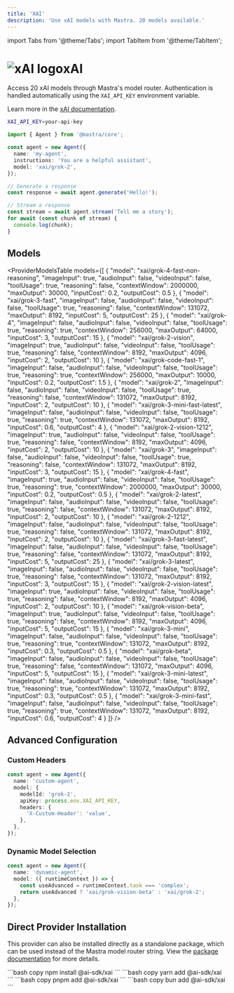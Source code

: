 ```yaml
---
title: 'XAI'
description: 'Use xAI models with Mastra. 20 models available.'
---
```


import Tabs from '@theme/Tabs';
import TabItem from '@theme/TabItem';

# <img src="https://models.dev/logos/xai.svg" alt="xAI logo" className="inline w-8 h-8 mr-2 align-middle dark:invert dark:brightness-0 dark:contrast-200" />xAI

Access 20 xAI models through Mastra's model router. Authentication is handled automatically using the `XAI_API_KEY` environment variable.

Learn more in the [xAI documentation](https://docs.x.ai/docs/models).

```bash
XAI_API_KEY=your-api-key
```

```typescript
import { Agent } from '@mastra/core';

const agent = new Agent({
  name: 'my-agent',
  instructions: 'You are a helpful assistant',
  model: 'xai/grok-2',
});

// Generate a response
const response = await agent.generate('Hello!');

// Stream a response
const stream = await agent.stream('Tell me a story');
for await (const chunk of stream) {
  console.log(chunk);
}
```

## Models

<ProviderModelsTable
models={[
{
"model": "xai/grok-4-fast-non-reasoning",
"imageInput": true,
"audioInput": false,
"videoInput": false,
"toolUsage": true,
"reasoning": false,
"contextWindow": 2000000,
"maxOutput": 30000,
"inputCost": 0.2,
"outputCost": 0.5
},
{
"model": "xai/grok-3-fast",
"imageInput": false,
"audioInput": false,
"videoInput": false,
"toolUsage": true,
"reasoning": false,
"contextWindow": 131072,
"maxOutput": 8192,
"inputCost": 5,
"outputCost": 25
},
{
"model": "xai/grok-4",
"imageInput": false,
"audioInput": false,
"videoInput": false,
"toolUsage": true,
"reasoning": true,
"contextWindow": 256000,
"maxOutput": 64000,
"inputCost": 3,
"outputCost": 15
},
{
"model": "xai/grok-2-vision",
"imageInput": true,
"audioInput": false,
"videoInput": false,
"toolUsage": true,
"reasoning": false,
"contextWindow": 8192,
"maxOutput": 4096,
"inputCost": 2,
"outputCost": 10
},
{
"model": "xai/grok-code-fast-1",
"imageInput": false,
"audioInput": false,
"videoInput": false,
"toolUsage": true,
"reasoning": true,
"contextWindow": 256000,
"maxOutput": 10000,
"inputCost": 0.2,
"outputCost": 1.5
},
{
"model": "xai/grok-2",
"imageInput": false,
"audioInput": false,
"videoInput": false,
"toolUsage": true,
"reasoning": false,
"contextWindow": 131072,
"maxOutput": 8192,
"inputCost": 2,
"outputCost": 10
},
{
"model": "xai/grok-3-mini-fast-latest",
"imageInput": false,
"audioInput": false,
"videoInput": false,
"toolUsage": true,
"reasoning": true,
"contextWindow": 131072,
"maxOutput": 8192,
"inputCost": 0.6,
"outputCost": 4
},
{
"model": "xai/grok-2-vision-1212",
"imageInput": true,
"audioInput": false,
"videoInput": false,
"toolUsage": true,
"reasoning": false,
"contextWindow": 8192,
"maxOutput": 4096,
"inputCost": 2,
"outputCost": 10
},
{
"model": "xai/grok-3",
"imageInput": false,
"audioInput": false,
"videoInput": false,
"toolUsage": true,
"reasoning": false,
"contextWindow": 131072,
"maxOutput": 8192,
"inputCost": 3,
"outputCost": 15
},
{
"model": "xai/grok-4-fast",
"imageInput": true,
"audioInput": false,
"videoInput": false,
"toolUsage": true,
"reasoning": true,
"contextWindow": 2000000,
"maxOutput": 30000,
"inputCost": 0.2,
"outputCost": 0.5
},
{
"model": "xai/grok-2-latest",
"imageInput": false,
"audioInput": false,
"videoInput": false,
"toolUsage": true,
"reasoning": false,
"contextWindow": 131072,
"maxOutput": 8192,
"inputCost": 2,
"outputCost": 10
},
{
"model": "xai/grok-2-1212",
"imageInput": false,
"audioInput": false,
"videoInput": false,
"toolUsage": true,
"reasoning": false,
"contextWindow": 131072,
"maxOutput": 8192,
"inputCost": 2,
"outputCost": 10
},
{
"model": "xai/grok-3-fast-latest",
"imageInput": false,
"audioInput": false,
"videoInput": false,
"toolUsage": true,
"reasoning": false,
"contextWindow": 131072,
"maxOutput": 8192,
"inputCost": 5,
"outputCost": 25
},
{
"model": "xai/grok-3-latest",
"imageInput": false,
"audioInput": false,
"videoInput": false,
"toolUsage": true,
"reasoning": false,
"contextWindow": 131072,
"maxOutput": 8192,
"inputCost": 3,
"outputCost": 15
},
{
"model": "xai/grok-2-vision-latest",
"imageInput": true,
"audioInput": false,
"videoInput": false,
"toolUsage": true,
"reasoning": false,
"contextWindow": 8192,
"maxOutput": 4096,
"inputCost": 2,
"outputCost": 10
},
{
"model": "xai/grok-vision-beta",
"imageInput": true,
"audioInput": false,
"videoInput": false,
"toolUsage": true,
"reasoning": false,
"contextWindow": 8192,
"maxOutput": 4096,
"inputCost": 5,
"outputCost": 15
},
{
"model": "xai/grok-3-mini",
"imageInput": false,
"audioInput": false,
"videoInput": false,
"toolUsage": true,
"reasoning": true,
"contextWindow": 131072,
"maxOutput": 8192,
"inputCost": 0.3,
"outputCost": 0.5
},
{
"model": "xai/grok-beta",
"imageInput": false,
"audioInput": false,
"videoInput": false,
"toolUsage": true,
"reasoning": false,
"contextWindow": 131072,
"maxOutput": 4096,
"inputCost": 5,
"outputCost": 15
},
{
"model": "xai/grok-3-mini-latest",
"imageInput": false,
"audioInput": false,
"videoInput": false,
"toolUsage": true,
"reasoning": true,
"contextWindow": 131072,
"maxOutput": 8192,
"inputCost": 0.3,
"outputCost": 0.5
},
{
"model": "xai/grok-3-mini-fast",
"imageInput": false,
"audioInput": false,
"videoInput": false,
"toolUsage": true,
"reasoning": true,
"contextWindow": 131072,
"maxOutput": 8192,
"inputCost": 0.6,
"outputCost": 4
}
]}
/>

## Advanced Configuration

### Custom Headers

```typescript
const agent = new Agent({
  name: 'custom-agent',
  model: {
    modelId: 'grok-2',
    apiKey: process.env.XAI_API_KEY,
    headers: {
      'X-Custom-Header': 'value',
    },
  },
});
```

### Dynamic Model Selection

```typescript
const agent = new Agent({
  name: 'dynamic-agent',
  model: ({ runtimeContext }) => {
    const useAdvanced = runtimeContext.task === 'complex';
    return useAdvanced ? 'xai/grok-vision-beta' : 'xai/grok-2';
  },
});
```

## Direct Provider Installation

This provider can also be installed directly as a standalone package, which can be used instead of the Mastra model router string. View the [package documentation](https://www.npmjs.com/package/@ai-sdk/xai) for more details.

<Tabs groupId="package-manager">
  <TabItem value="npm" label="npm" default>
    ```bash copy
    npm install @ai-sdk/xai
    ```
  </TabItem>
  <TabItem value="yarn" label="yarn">
    ```bash copy
    yarn add @ai-sdk/xai
    ```
  </TabItem>
  <TabItem value="pnpm" label="pnpm">
    ```bash copy
    pnpm add @ai-sdk/xai
    ```
  </TabItem>
  <TabItem value="bun" label="bun">
    ```bash copy
    bun add @ai-sdk/xai
    ```
  </TabItem>
</Tabs>
